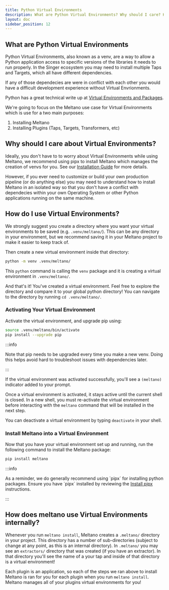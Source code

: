 ```yaml
---
title: Python Virtual Environments
description: What are Python Virtual Environments? Why should I care? How do I use them?
layout: doc
sidebar_position: 12
---
```


## What are Python Virtual Environments

Python Virtual Environments, also known as a venv, are a way to allow a
Python application access to specific versions of the libraries it needs to run properly. In the Singer ecosystem
you may need to install multiple Taps and Targets, which all have different dependencies.

If any of those dependecies are were in conflict with each other you would have a difficult development experience without Virtual Envrionments.

Python has a great technical write up at [Virtual Environments and Packages](https://docs.python.org/3/tutorial/venv.html).

We're going to focus on the Meltano use case for Virtual Environments which is use for a two main purposes:

1. Installing Meltano
1. Installing Plugins (Taps, Targets, Transformers, etc)

## Why should I care about Virtual Environments?

Ideally, you don't have to to worry about Virtual Environments while using Meltano,
we recommend using pipx to install Meltano which manages the creation of venvs for you.
See our [Installation Guide](/getting-started/installation) for more details.

However, if you ever need to customize or build your own production pipeline (or do anything else) you may need to understand
how to install Meltano in an isolated way so that you don't have a conflict with dependecies within your own Operating System
or other Python applications running on the same machine.

## How do I use Virtual Environments?

We strongly suggest you create a directory where you want your virtual environments to be saved (e.g. `.venv/meltano/`).
This can be any directory in your environment, but we recommend saving it in your Meltano project to make it easier to keep
track of.

Then create a new virtual environment inside that directory:

```bash
python -m venv .venv/meltano/
```

This `python` command is calling the `venv` package and it is creating a virtual environment in `.venv/meltano/`.

And that's it! You've created a virtual environment.
Feel free to explore the directory and compare it to your global python directory!
You can navigate to the directory by running `cd .venv/meltano/`.

### Activating Your Virtual Environment

Activate the virtual environment, and upgrade pip using:

```bash
source .venv/meltano/bin/activate
pip install --upgrade pip
```

:::info

  <p>Note that pip needs to be upgraded every time you make a new venv. Doing this helps avoid hard to troubleshoot issues with dependencies later.</p>
:::

If the virtual environment was activated successfully, you'll see a `(meltano)` indicator added to
your prompt.

Once a virtual environment is activated, it stays active until the current shell is closed. In a new
shell, you must re-activate the virtual environment before interacting with the `meltano` command
that will be installed in the next step.

You can deactivate a virtual environment by typing `deactivate` in your shell.

### Install Meltano into a Virtual Environment

Now that you have your virtual environment set up and running, run the following command to install
the Meltano package:

```bash
pip install meltano
```

:::info

  <p>As a reminder, we do generally recommend using `pipx` for installing python packages.
Ensure you have `pipx` installed by reviewing the <a href="/getting-started/installation#install-pipx">Install pipx</a> instructions.</p>
:::

## How does meltano use Virtual Environments internally?

Whenever you run `meltano install`, Meltano creates a `.meltano/` directory in your project.
This directory has a number of sub-directories (subject to change at any point, as this is an
internal directory).
In `.meltano/` you may see an `extractors/` directory that was created (if you
have an extractor).
In that directory you'll see the name of a your tap and inside of that
directory is a virtual environment!

Each plugin is an application, so each of the steps we ran above to install Meltano is ran for you for each plugin when you run `meltano install`.
Meltano manages all of your plugins virtual environments for you!
